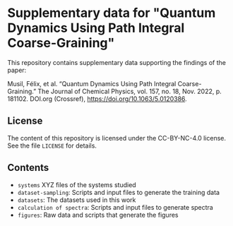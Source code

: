 # Supplementary data for "Quantum Dynamics Using Path Integral Coarse-Graining"

This repository contains supplementary data supporting the findings of the paper: 

Musil, Félix, et al. “Quantum Dynamics Using Path Integral Coarse-Graining.” The Journal of Chemical Physics, vol. 157, no. 18, Nov. 2022, p. 181102. DOI.org (Crossref), https://doi.org/10.1063/5.0120386.

## License
The content of this repository is licensed under the CC-BY-NC-4.0 license. See the file
`LICENSE` for details.

## Contents
* `systems`
XYZ files of the systems studied
* `dataset-sampling`:
Scripts and input files to generate the training data
* `datasets`:
The datasets used in this work
* `calculation of spectra`:
Scripts and input files to generate spectra
* `figures`:
Raw data and scripts that generate the figures
